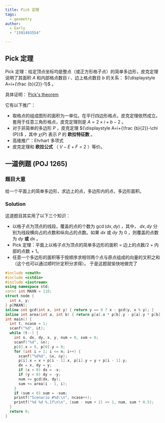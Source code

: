 ```yaml
---
title: Pick 定理
tags:
  - geometry
author:
  - Early
  - "1591493554"

---
```


## Pick 定理

Pick 定理：给定顶点坐标均是整点（或正方形格子点）的简单多边形，皮克定理说明了其面积 ${\displaystyle A}$ 和内部格点数目 ${\displaystyle i}$ 、边上格点数目 ${\displaystyle b}$ 的关系： ${\displaystyle A=i+{\frac {b}{2}}-1}$ 。

具体证明： [Pick's theorem](https://en.wikipedia.org/wiki/Pick%27s_theorem) 

它有以下推广：

-   取格点的组成图形的面积为一单位。在平行四边形格点，皮克定理依然成立。套用于任意三角形格点，皮克定理则是 ${\displaystyle A=2 \times i+b-2}$ 。
-   对于非简单的多边形 ${\displaystyle P}$ ，皮克定理 ${\displaystyle A=i+{\frac {b}{2}}-\chi (P)}$ ，其中 ${\displaystyle \chi (P)}$ 表示 ${\displaystyle P}$ 的 **欧拉特征数** 。
-   高维推广：Ehrhart 多项式
-   皮克定理和 **欧拉公式** （ ${\displaystyle V-E+F=2}$ ）等价。

## 一道例题 (POJ 1265)

### 题目大意

给一个平面上的简单多边形，求边上的点，多边形内的点，多边形面积。

### Solution

这道题目其实用了以下三个知识：

-   以格子点为顶点的线段，覆盖的点的个数为 $\gcd(dx,dy)$ ，其中， $dx,dy$ 分别为线段横向占的点数和纵向占的点数。如果 $dx$ 或 $dy$ 为 $0$ ，则覆盖的点数为 $dy$  **或**  $dx$ 。
-   Pick 定理：平面上以格子点为顶点的简单多边形的面积 = 边上的点数/2 + 内部的点数 + 1。
-   任意一个多边形的面积等于按顺序求相邻两个点与原点组成的向量的叉积之和（这个也可以通过顺时针定积分求得）。
     于是这题就愉快地做完了

```cpp
#include <cmath>
#include <cstdio>
#include <iostream>
using namespace std;
const int MAXN = 110;
struct node {
  int x, y;
} p[MAXN];
inline int gcd(int x, int y) { return y == 0 ? x : gcd(y, x % y); }
inline int area(int a, int b) { return p[a].x * p[b].y - p[a].y * p[b].x; }
int main() {
  int t, ncase = 1;
  scanf("%d", &t);
  while (t--) {
    int n, dx, dy, x, y, num = 0, sum = 0;
    scanf("%d", &n);
    p[0].x = 0, p[0].y = 0;
    for (int i = 1; i <= n; i++) {
      scanf("%d%d", &x, &y);
      p[i].x = x + p[i - 1].x, p[i].y = y + p[i - 1].y;
      dx = x, dy = y;
      if (x < 0) dx = -x;
      if (y < 0) dy = -y;
      num += gcd(dx, dy);
      sum += area(i - 1, i);
    }
    if (sum < 0) sum = -sum;
    printf("Scenario #%d:\n", ncase++);
    printf("%d %d %.1f\n\n", (sum - num + 2) >> 1, num, sum * 0.5);
  }
  return 0;
}
```
